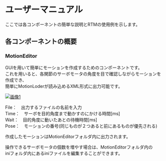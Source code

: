 ユーザーマニュアル
======================
ここでは各コンポーネントの簡単な説明とRTMの使用例を示します。  
 
各コンポーネントの概要
------
### MotionEditor ###
GUIを用いて簡単にモーションを作成するためのコンポーネントです。  
これを用いると、各関節のサーボモータの角度を目で確認しながらモーションを作成でき、  
簡単にMotionLoderが読み込めるXML形式に出力可能です。

 [![画像1][image1]](http://cloud.github.com/downloads/s-ryuki/Pictures/MotionEditor＿GUI_Guide2.png)

[image1]:http://cloud.github.com/downloads/s-ryuki/Pictures/MotionEditor＿GUI_Guide2.png

File：　出力するファイルの名前を入力  
Time：　サーボを目的角度まで動かすのにかける時間[ms]  
Wait：　目的角度に動いたあとの待機時間[ms]  
Pose：　モーションの番号(同じものが２つあると前にあるものが優先される)  


作成したモーションはMotionEditorフォルダ内に出力されます。

操作できるサーボモータの個数を増やす場合は、MotionEditorフォルダ内の  
iniフォルダ内にあるiniファイルを編集することができます。